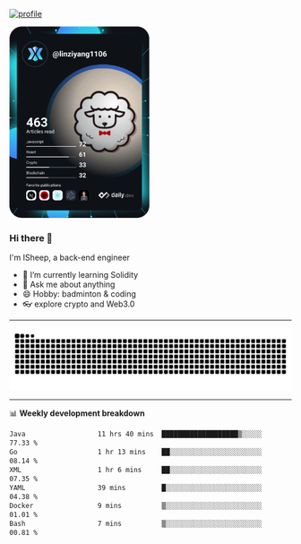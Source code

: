 [![profile](https://user-images.githubusercontent.com/54968314/208005045-e4b42f3b-833d-4242-bfcc-e764865553a2.svg)](https://www.calligrapher.ai/)

<a href="https://app.daily.dev/linziyang1106"><img src="/devcard.png" width="250" alt="ISheep's Dev Card"/></a>

### Hi there 🐏

I'm ISheep, a back-end engineer

- 🔭 I’m currently learning Solidity
- 💬 Ask me about anything
- 😄 Hobby: badminton & coding
- 👓 explore crypto and Web3.0

-------

![](https://raw.githubusercontent.com/ISheepp/ISheepp/output/github-contribution-grid-snake.svg)

-------

📊 **Weekly development breakdown**
<!--START_SECTION:waka-->

```text
Java                  11 hrs 40 mins  ███████████████████▒░░░░░   77.33 %
Go                    1 hr 13 mins    ██░░░░░░░░░░░░░░░░░░░░░░░   08.14 %
XML                   1 hr 6 mins     ██░░░░░░░░░░░░░░░░░░░░░░░   07.35 %
YAML                  39 mins         █░░░░░░░░░░░░░░░░░░░░░░░░   04.38 %
Docker                9 mins          ▒░░░░░░░░░░░░░░░░░░░░░░░░   01.01 %
Bash                  7 mins          ▒░░░░░░░░░░░░░░░░░░░░░░░░   00.81 %
```

<!--END_SECTION:waka-->

